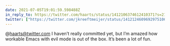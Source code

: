 ```yaml
---
date: 2021-07-05T19:01:59.598488Z
in_reply_to: https://twitter.com/haarts/status/1412106374612410371?s=21
twitter: ["https://twitter.com/jkreeftmeijer/status/1412124609692975106"]
---
```

@haarts@twitter.com I haven’t really committed yet, but I’m amazed how workable Emacs with evil mode is out of the box. It’s been a lot of fun.
